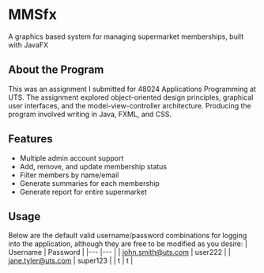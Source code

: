 # MMSfx
A graphics based system for managing supermarket memberships, built with JavaFX

## About the Program
This was an assignment I submitted for 48024 Applications Programming at UTS. The assignment explored object-oriented design principles, graphical user interfaces, and the model-view-controller architecture. Producing the program involved writing in Java, FXML, and CSS.

## Features
- Multiple admin account support
- Add, remove, and update membership status
- Filter members by name/email
- Generate summaries for each membership
- Generate report for entire supermarket

## Usage
Below are the default valid username/password combinations for logging into the application, although they are free to be modified as you desire:
| Username 	| Password 	|
|---	|---	|
| john.smith@uts.com 	| user222 	|
| jane.tyler@uts.com 	| super123 	|
| t 	| t 	|
